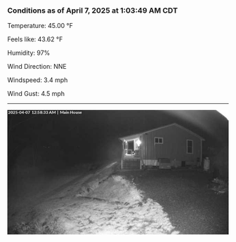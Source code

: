 ### Conditions as of April 7, 2025 at 1:03:49 AM CDT 

Temperature: 45.00 &deg;F

Feels like: 43.62 &deg;F

Humidity: 97%

Wind Direction: NNE

Windspeed: 3.4 mph

Wind Gust: 4.5 mph

---

<img src="./images/latest.jpeg"/>

